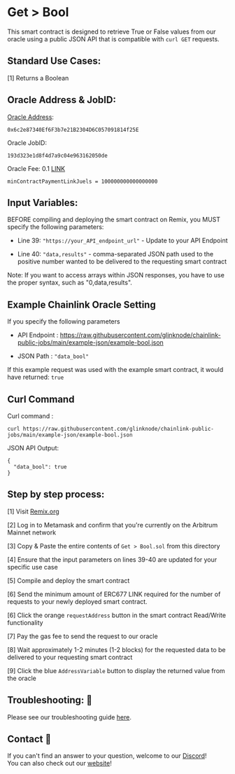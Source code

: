 # Get > Bool
This smart contract is designed to retrieve True or False values from our oracle using a public JSON API that is compatible with `curl GET` requests.

## Standard Use Cases:
[1] Returns a Boolean

## Oracle Address & JobID:
[Oracle Address](https://explorer.arbitrum.io/address/0x6c2e87340Ef6F3b7e21B2304D6C057091814f25E): 
```
0x6c2e87340Ef6F3b7e21B2304D6C057091814f25E
```
Oracle JobID: 
```
193d323e1d8f4d7a9c04e963162050de
```
Oracle Fee: 0.1 [LINK](https://explorer.arbitrum.io/address/0xf97f4df75117a78c1A5a0DBb814Af92458539FB4)
```
minContractPaymentLinkJuels = 100000000000000000
```

## Input Variables:
BEFORE compiling and deploying the smart contract on Remix, you MUST specify the following parameters:

* Line 39: `"https://your_API_endpoint_url"` - Update to your API Endpoint

* Line 40: `"data,results"` - comma-separated JSON path used to the positive number wanted to be delivered to the requesting smart contract

Note: If you want to access arrays within JSON responses, you have to use the proper syntax, such as "0,data,results".

## Example Chainlink Oracle Setting
If you specify the following parameters

* API Endpoint : https://raw.githubusercontent.com/glinknode/chainlink-public-jobs/main/example-json/example-bool.json


* JSON Path : `"data_bool"`

If this example request was used with the example smart contract, it would have returned: `true`

## Curl Command
Curl command : 
```
curl https://raw.githubusercontent.com/glinknode/chainlink-public-jobs/main/example-json/example-bool.json
```

JSON API Output:
```
{
  "data_bool": true
}
```

## Step by step process:
[1] Visit [Remix.org](https://remix.ethereum.org/)

[2] Log in to Metamask and confirm that you're currently on the Arbitrum Mainnet network

[3] Copy & Paste the entire contents of `Get > Bool.sol` from this directory

[4] Ensure that the input parameters on lines 39-40 are updated for your specific use case

[5] Compile and deploy the smart contract

[6] Send the minimum amount of ERC677 LINK required for the number of requests to your newly deployed smart contract.

[6] Click the orange `requestAddress` button in the smart contract Read/Write functionality

[7] Pay the gas fee to send the request to our oracle

[8] Wait approximately 1-2 minutes (1-2 blocks) for the requested data to be delivered to your requesting smart contract

[9] Click the blue `AddressVariable` button to display the returned value from the oracle


## Troubleshooting: :nut_and_bolt:
Please see our troubleshooting guide [here](https://github.com/glinknode/chainlink-public-jobs#troubleshooting-nut_and_bolt).

## Contact :iphone:
If you can't find an answer to your question, welcome to our [Discord](https://discord.gg/KmZVYhYJUy)!  
You can also check out our [website](https://www.glink.solutions)!
